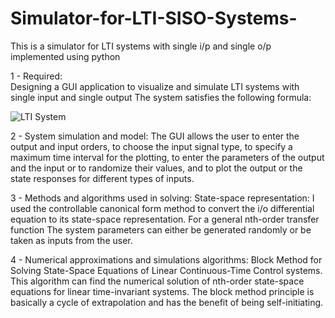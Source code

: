 # Simulator-for-LTI-SISO-Systems-
This is a simulator for LTI systems with single i/p and single o/p implemented using python

1 - Required:  
Designing a GUI application to visualize and simulate LTI systems with single input and single output
The system satisfies the following formula: 

![LTI System](https://i.imgur.com/CaTDx6b.png)

2 - System simulation and model:
The GUI allows the user to enter the output and input orders, to choose the input signal type, to specify a maximum time interval for 
the plotting, to enter the parameters of the output and the input or to randomize their values, 
and to plot the output or the state responses for different types of inputs.

3 - Methods and algorithms used in solving:
State-space representation:
I used the controllable canonical form method to convert the i/o differential equation to its state-space representation. 
For a general nth-order transfer function 
The system parameters can either be generated randomly or be taken as inputs from the user.

4 - Numerical approximations and simulations algorithms:
Block Method for Solving  State-Space Equations of Linear Continuous-Time Control systems.
This algorithm can find the numerical solution of nth-order state-space equations for linear time-invariant systems. 
The block method principle is basically a cycle of extrapolation and has the benefit of being self-initiating. 


